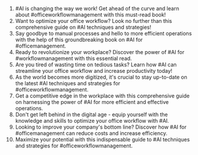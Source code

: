 1. #AI is changing the way we work! Get ahead of the curve and learn about #officeworkflowmanagement with this must-read book!
2. Want to optimize your office workflow? Look no further than this comprehensive guide on #AI techniques and strategies!
3. Say goodbye to manual processes and hello to more efficient operations with the help of this groundbreaking book on #AI for #officemanagement.
4. Ready to revolutionize your workplace? Discover the power of #AI for #workflowmanagement with this essential read.
5. Are you tired of wasting time on tedious tasks? Learn how #AI can streamline your office workflow and increase productivity today!
6. As the world becomes more digitized, it's crucial to stay up-to-date on the latest #AI techniques and strategies for #officeworkflowmanagement.
7. Get a competitive edge in the workplace with this comprehensive guide on harnessing the power of #AI for more efficient and effective operations.
8. Don't get left behind in the digital age - equip yourself with the knowledge and skills to optimize your office workflow with #AI.
9. Looking to improve your company's bottom line? Discover how #AI for #officemanagement can reduce costs and increase efficiency.
10. Maximize your potential with this indispensable guide to #AI techniques and strategies for #officeworkflowmanagement.
